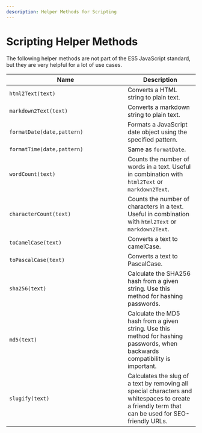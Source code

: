 ```yaml
---
description: Helper Methods for Scripting
---
```


# Scripting Helper Methods

The following helper methods are not part of the ES5 JavaScript standard, but they are very helpful for a lot of use cases.

<table><thead><tr><th width="299">Name</th><th>Description</th></tr></thead><tbody><tr><td><code>html2Text(text)</code></td><td>Converts a HTML string to plain text.</td></tr><tr><td><code>markdown2Text(text)</code></td><td>Converts a markdown string to plain text.</td></tr><tr><td><code>formatDate(date,pattern)</code></td><td>Formats a JavaScript date object using the specified pattern.</td></tr><tr><td><code>formatTime(date,pattern)</code></td><td>Same as <code>formatDate</code>.</td></tr><tr><td><code>wordCount(text)</code></td><td>Counts the number of words in a text. Useful in combination with <code>html2Text</code> or <code>markdown2Text</code>.</td></tr><tr><td><code>characterCount(text)</code></td><td>Counts the number of characters in a text. Useful in combination with <code>html2Text</code> or <code>markdown2Text</code>.</td></tr><tr><td><code>toCamelCase(text)</code></td><td>Converts a text to camelCase.</td></tr><tr><td><code>toPascalCase(text)</code></td><td>Converts a text to PascalCase.</td></tr><tr><td><code>sha256(text)</code></td><td>Calculate the SHA256 hash from a given string. Use this method for hashing passwords.</td></tr><tr><td><code>md5(text)</code></td><td>Calculate the MD5 hash from a given string. Use this method for hashing passwords, when backwards compatibility is important.</td></tr><tr><td><code>slugify(text)</code></td><td>Calculates the slug of a text by removing all special characters and whitespaces to create a friendly term that can be used for SEO-friendly URLs.</td></tr></tbody></table>
